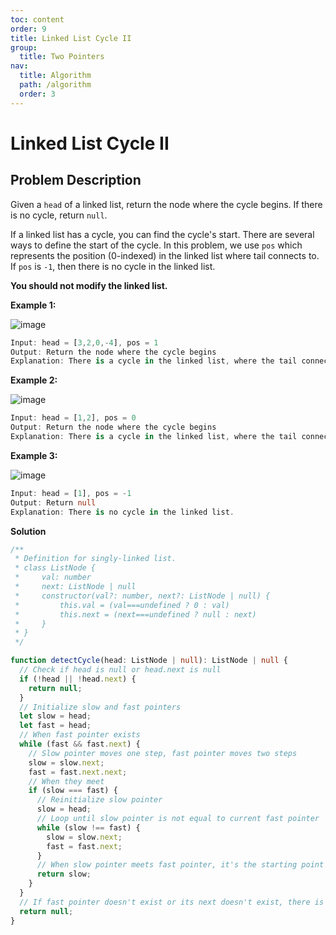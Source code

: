 ```yaml
---
toc: content
order: 9
title: Linked List Cycle II
group:
  title: Two Pointers
nav:
  title: Algorithm
  path: /algorithm
  order: 3
---
```


# Linked List Cycle II

## Problem Description

Given a `head` of a linked list, return the node where the cycle begins. If there is no cycle, return `null`.

If a linked list has a cycle, you can find the cycle's start. There are several ways to define the start of the cycle. In this problem, we use `pos` which represents the position (0-indexed) in the linked list where tail connects to. If `pos` is `-1`, then there is no cycle in the linked list.

**You should not modify the linked list.**

**Example 1:**

![image](https://assets.leetcode-cn.com/aliyun-lc-upload/uploads/2018/12/07/circularlinkedlist.png)

```ts
Input: head = [3,2,0,-4], pos = 1
Output: Return the node where the cycle begins
Explanation: There is a cycle in the linked list, where the tail connects to the second node.
```

**Example 2:**

![image](https://assets.leetcode-cn.com/aliyun-lc-upload/uploads/2018/12/07/circularlinkedlist_test2.png)

```ts
Input: head = [1,2], pos = 0
Output: Return the node where the cycle begins
Explanation: There is a cycle in the linked list, where the tail connects to the first node.
```

**Example 3:**

![image](https://assets.leetcode-cn.com/aliyun-lc-upload/uploads/2018/12/07/circularlinkedlist_test3.png)

```ts
Input: head = [1], pos = -1
Output: Return null
Explanation: There is no cycle in the linked list.
```

**Solution**

```ts
/**
 * Definition for singly-linked list.
 * class ListNode {
 *     val: number
 *     next: ListNode | null
 *     constructor(val?: number, next?: ListNode | null) {
 *         this.val = (val===undefined ? 0 : val)
 *         this.next = (next===undefined ? null : next)
 *     }
 * }
 */

function detectCycle(head: ListNode | null): ListNode | null {
  // Check if head is null or head.next is null
  if (!head || !head.next) {
    return null;
  }
  // Initialize slow and fast pointers
  let slow = head;
  let fast = head;
  // When fast pointer exists
  while (fast && fast.next) {
    // Slow pointer moves one step, fast pointer moves two steps
    slow = slow.next;
    fast = fast.next.next;
    // When they meet
    if (slow === fast) {
      // Reinitialize slow pointer
      slow = head;
      // Loop until slow pointer is not equal to current fast pointer
      while (slow !== fast) {
        slow = slow.next;
        fast = fast.next;
      }
      // When slow pointer meets fast pointer, it's the starting point of the cycle
      return slow;
    }
  }
  // If fast pointer doesn't exist or its next doesn't exist, there is no cycle
  return null;
}
```
